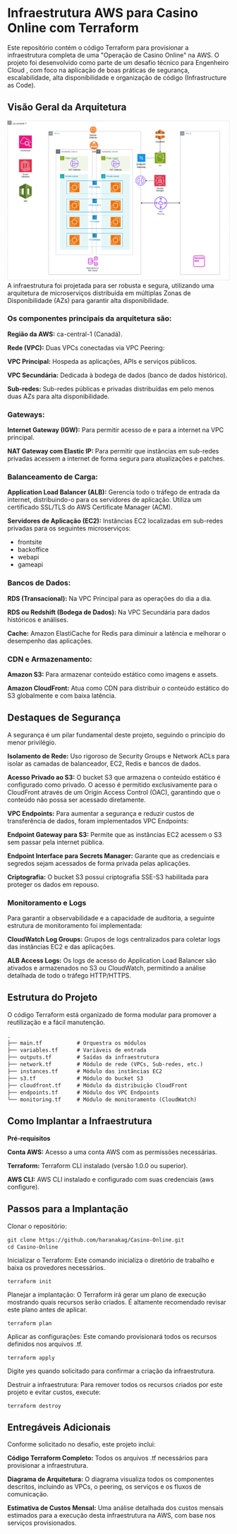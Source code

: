 # Infraestrutura AWS para Casino Online com Terraform

Este repositório contém o código Terraform para provisionar a infraestrutura completa de uma "Operação de Casino Online" na AWS. O projeto foi desenvolvido como parte de um desafio técnico para Engenheiro Cloud , com foco na aplicação de boas práticas de segurança, escalabilidade, alta disponibilidade e organização de código (Infrastructure as Code).

## Visão Geral da Arquitetura

![Arquitetura](Reto%20Ingeniero%20Cloud.drawio.png)
A infraestrutura foi projetada para ser robusta e segura, utilizando uma arquitetura de microserviços distribuída em múltiplas Zonas de Disponibilidade (AZs) para garantir alta disponibilidade.

### Os componentes principais da arquitetura são:

**Região da AWS:** ca-central-1 (Canadá).

**Rede (VPC):** Duas VPCs conectadas via VPC Peering:

**VPC Principal:** Hospeda as aplicações, APIs e serviços públicos.

**VPC Secundária:** Dedicada à bodega de dados (banco de dados histórico).

**Sub-redes:** Sub-redes públicas e privadas distribuídas em pelo menos duas AZs para alta disponibilidade.

### Gateways:

**Internet Gateway (IGW):** Para permitir acesso de e para a internet na VPC principal.

**NAT Gateway com Elastic IP:** Para permitir que instâncias em sub-redes privadas acessem a internet de forma segura para atualizações e patches.

### Balanceamento de Carga:

**Application Load Balancer (ALB):** Gerencia todo o tráfego de entrada da internet, distribuindo-o para os servidores de aplicação. Utiliza um certificado SSL/TLS do AWS Certificate Manager (ACM).

**Servidores de Aplicação (EC2):** Instâncias EC2 localizadas em sub-redes privadas para os seguintes microserviços:

- frontsite 
- backoffice
- webapi
- gameapi

### Bancos de Dados:

**RDS (Transacional):** Na VPC Principal para as operações do dia a dia.

**RDS ou Redshift (Bodega de Dados):** Na VPC Secundária para dados históricos e análises.

**Cache:** Amazon ElastiCache for Redis para diminuir a latência e melhorar o desempenho das aplicações.

### CDN e Armazenamento:

**Amazon S3:** Para armazenar conteúdo estático como imagens e assets.

**Amazon CloudFront:** Atua como CDN para distribuir o conteúdo estático do S3 globalmente e com baixa latência.

## Destaques de Segurança

A segurança é um pilar fundamental deste projeto, seguindo o princípio do menor privilégio.

**Isolamento de Rede:** Uso rigoroso de Security Groups e Network ACLs para isolar as camadas de balanceador, EC2, Redis e bancos de dados.

**Acesso Privado ao S3:** O bucket S3 que armazena o conteúdo estático é configurado como privado. O acesso é permitido exclusivamente para o CloudFront através de um Origin Access Control (OAC), garantindo que o conteúdo não possa ser acessado diretamente.

**VPC Endpoints:** Para aumentar a segurança e reduzir custos de transferência de dados, foram implementados VPC Endpoints:

**Endpoint Gateway para S3:** Permite que as instâncias EC2 acessem o S3 sem passar pela internet pública.

**Endpoint Interface para Secrets Manager:** Garante que as credenciais e segredos sejam acessados de forma privada pelas aplicações.

**Criptografia:** O bucket S3 possui criptografia SSE-S3 habilitada para proteger os dados em repouso.

### Monitoramento e Logs

Para garantir a observabilidade e a capacidade de auditoria, a seguinte estrutura de monitoramento foi implementada:

**CloudWatch Log Groups:** Grupos de logs centralizados para coletar logs das instâncias EC2 e das aplicações.

**ALB Access Logs:** Os logs de acesso do Application Load Balancer são ativados e armazenados no S3 ou CloudWatch, permitindo a análise detalhada de todo o tráfego HTTP/HTTPS.

## Estrutura do Projeto

O código Terraform está organizado de forma modular para promover a reutilização e a fácil manutenção.

```
.
├── main.tf           # Orquestra os módulos
├── variables.tf      # Variáveis de entrada
├── outputs.tf        # Saídas da infraestrutura
├── network.tf        # Módulo de rede (VPCs, Sub-redes, etc.)
├── instances.tf      # Módulo das instâncias EC2
├── s3.tf             # Módulo do bucket S3
├── cloudfront.tf     # Módulo da distribuição CloudFront
├── endpoints.tf      # Módulo dos VPC Endpoints
└── monitoring.tf     # Módulo de monitoramento (CloudWatch)
```

## Como Implantar a Infraestrutura

**Pré-requisitos**

**Conta AWS:** Acesso a uma conta AWS com as permissões necessárias.

**Terraform:** Terraform CLI instalado (versão 1.0.0 ou superior).

**AWS CLI:** AWS CLI instalado e configurado com suas credenciais (aws configure).

## Passos para a Implantação

Clonar o repositório:

```
git clone https://github.com/haranakag/Casino-Online.git
cd Casino-Online
```
Inicializar o Terraform: Este comando inicializa o diretório de trabalho e baixa os provedores necessários.

```
terraform init
```

Planejar a implantação: O Terraform irá gerar um plano de execução mostrando quais recursos serão criados. É altamente recomendado revisar este plano antes de aplicar.

```
terraform plan
```

Aplicar as configurações: Este comando provisionará todos os recursos definidos nos arquivos .tf.

```
terraform apply
```

Digite yes quando solicitado para confirmar a criação da infraestrutura.

Destruir a infraestrutura: Para remover todos os recursos criados por este projeto e evitar custos, execute:

```
terraform destroy
```

## Entregáveis Adicionais

Conforme solicitado no desafio, este projeto inclui:

**Código Terraform Completo:** Todos os arquivos .tf necessários para provisionar a infraestrutura.

**Diagrama de Arquitetura:** O diagrama visualiza todos os componentes descritos, incluindo as VPCs, o peering, os serviços e os fluxos de comunicação.

**Estimativa de Custos Mensal:** Uma análise detalhada dos custos mensais estimados para a execução desta infraestrutura na AWS, com base nos serviços provisionados.
